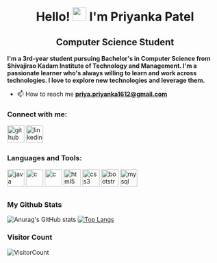 <h1 align="center">Hello! <img src="https://media.giphy.com/media/hvRJCLFzcasrR4ia7z/giphy.gif" width="32"> I'm Priyanka Patel</h1>
<h2 align="center"> Computer Science Student</h2>

**I'm a 3rd-year student pursuing Bachelor's in Computer Science from Shivajirao Kadam Institute of Technology and Management. I'm a passionate learner who's always willing to learn and work across technologies. I love to explore new technologies and leverage them.**

- 📫 How to reach me **priya.priyanka1612@gmail.com**

<h3 align="left">Connect with me:</h3>

[<img src='https://github.githubassets.com/images/modules/logos_page/GitHub-Mark.png' alt='github' height='40'>](https://github.com/https://github.com/PriyankaPatel1612)   [<img src='https://cdn-icons-png.flaticon.com/512/174/174857.png' alt='linkedin' height='40'>](https://www.linkedin.com/in/https://www.linkedin.com/in/priyanka-patel-0b1a7021b//)  

 <h3 align="left">Languages and Tools:</h3>
<div align="left">
  
[<img src='https://cdn-icons-png.flaticon.com/512/5968/5968282.png' alt='java' height='40'>](https://www.java.com/en/)  [<img src='https://img.icons8.com/color/480/c-programming.png' alt='c' height='40'>](https://en.wikipedia.org/wiki/C_(programming_language))    [<img src='https://user-images.githubusercontent.com/42747200/46140125-da084900-c26d-11e8-8ea7-c45ae6306309.png' alt='c' height='40'>](https://en.wikipedia.org/wiki/C%2B%2B)  [<img src='https://cdn-icons-png.flaticon.com/512/732/732212.png' alt='html5' height='40'>](https://en.wikipedia.org/wiki/HTML)  [<img src='https://cdn-icons-png.flaticon.com/512/732/732190.png' alt='css3' height='40'>](https://en.wikipedia.org/wiki/CSS)  [<img src='https://avatars.githubusercontent.com/u/2918581?s=280&v=4' alt='bootstrap' height='40'>](https://getbootstrap.com/docs/5.3/getting-started/introduction/)   [<img src='https://e7.pngegg.com/pngimages/747/798/png-clipart-mysql-mysql.png' alt='mysql' height='40'>](https://www.mysql.com/)  

</div>

## <h3 align="left">My Github Stats</h3>
<div align="left">

![Anurag's GitHub stats](https://github-readme-stats.vercel.app/api?username=PriyankaPatel1612&show_icons=true&theme=radical)                  [![Top Langs](https://github-readme-stats.vercel.app/api/top-langs/?username=PriyankaPatel1612&hide=javascript,htmlshow_icons=true&theme=radical)](https://github.com/anuraghazra/github-readme-stats)  
  
 </div>
<h3 align="left">Visitor Count</h3>

![VisitorCount](https://profile-counter.glitch.me/PriyankaPatel1612/count.svg)







